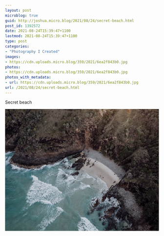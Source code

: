 ```yaml
---
layout: post
microblog: true
guid: http://joshua.micro.blog/2021/08/24/secret-beach.html
post_id: 1392572
date: 2021-08-24T15:39:47+1100
lastmod: 2021-08-24T15:39:47+1100
type: post
categories:
- "Photography I Created"
images:
- https://cdn.uploads.micro.blog/359/2021/6ea2f843b0.jpg
photos:
- https://cdn.uploads.micro.blog/359/2021/6ea2f843b0.jpg
photos_with_metadata:
- url: https://cdn.uploads.micro.blog/359/2021/6ea2f843b0.jpg
url: /2021/08/24/secret-beach.html
---
```

Secret beach 

<img src="uploads/2021/6ea2f843b0.jpg" width="600" height="399" alt="" />
